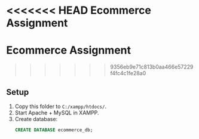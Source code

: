 <<<<<<< HEAD
 Ecommerce Assignment
=======
# Ecommerce Assignment
>>>>>>> 9356eb9e71c813b0aa466e57229f4fc4c1fe28a0

## Setup
1. Copy this folder to `C:/xampp/htdocs/`.
2. Start Apache + MySQL in XAMPP.
3. Create database:
   ```sql
   CREATE DATABASE ecommerce_db;
